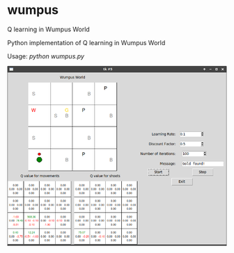 # wumpus
Q learning in Wumpus World

Python implementation of Q learning in Wumpus World

Usage: _python wumpus.py_

![Preview Image](https://raw.githubusercontent.com/markojaadam/wumpus/master/preview.png)

